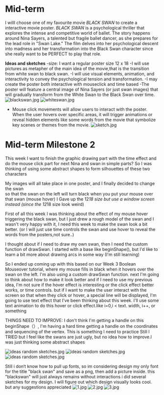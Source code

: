 
# Mid-term 
I willl choose one of my favourite movie *BLACK SWAN* to create
a interactive movie poster. *BLACK SWAN* is a psychological thriller that explores the intense and competitive world of ballet. The story happens around Nina Sayers, a talented but fragile ballet dancer, as she prepares for the lead role in "Swan Lake." The film delves into her psychological descent into madness and her transformation into the Black Swan character since she really want to be PERFECT to play that role.

**Ideas and sketches**
-size: I want a regular poster size 12 x 18
-I will use pictures as metapher of the main idea of the movie,that is the transition from white swan to black swan.
-I will use visual elements, animation, and interactivity to convey the psychological tension and transformation.
-I may create the poster both interactive with mouseclick and time based
-The poster will feature a central image of Nina Sayers (or just swan images) that will gradually transform from the White Swan to the Black Swan over time.
![blackswan.jpg](https://imgpile.com/images/Dk1bu2.jpg)
![whiteswan.jpg](https://imgpile.com/images/Dk1dJG.jpg)

- Mouse click movements will allow users to interact with the poster. When the user hovers over specific areas, it will trigger animations or reveal hidden elements like some words from the movie that symbolize key scenes or themes from the movie.
![sketch.jpg](https://imgpile.com/images/Dk1Mfg.jpg)


# Mid-term Milestone 2 
This week I want to finish the graphic drawing part with the time effect
and do the mouse click part for next
Nina and swan in simple parts?
So I was thinking of using some abstract shapes to form silhouettes of these two characters

My images will all take place in one poster, and I finally decided to change the swan  
so that the swan on the left will turn black when you put your mouse over that swan (mouse hover)
I Gave up the 12*18 size but use a window screen instead (since the 12*18 size look weird)

First of all this week I was thinking about the effect of my mouse hover triggering the black swan, but I just drew a rough model of the swan and I wasn't very happy with it, I need this week to make the swan look a bit better. (or I will just use time controls the swan and use hover to reveal the words from the posters,not sure..)

I thought about if I need to draw my own swan, then I need the custom function of drawSwan. I started with a base like beginShape(), but I'd like to learn a bit more about drawing arcs in some way (I'm still learning)

So I ended up coming up with this based on our Week 3 Boolean Mouseover tutorial, where my mouse fills in black when it hovers over the swan on the left. I'm also using a custom drawSwan function. next I'm going to think about how to make it look better and if I need to use my previous idea, I'm not sure if the hover effect is interesting or the click effect better works, or time controls. but if I want to make the user interact with the screen so that when they click or hover, a special line will be displayed, I'm going to use text effect that I've been thinking about this week. I'll use some text animation to do this hover or click effect.like i=0,i < text. width, i++, or something

THINGS NEED TO IMPROVE:
I don't think I'm getting a handle on this beginShape（）, I'm having a hard time getting a handle on the coordinates and sequencing of the vertex. This is something I need to practice
Still I TRIED but I feel like the swans are just ugly, but no idea how to improve.I was just thinking some abstract shapes

![ideas random sketches.jpg](https://imgpile.com/images/D6ceDh.jpg)
![ideas random sketches.jpg](https://imgpile.com/images/D6frP2.jpg)
![ideas random sketches.jpg](https://imgpile.com/images/D6fzOG.jpg)

Still i don‘t know how to pull up fonts, so im considering design my only font for the title "black swan" and save as a png, then add a picture inside.
this "blackswan" will just always remains without interactions
i did several sketches for my design. I will figure out which design visually looks cool. but any suggestions appreciated
![1.jpg](https://imgpile.com/images/DELfpg.jpg)
![2.jpg](https://imgpile.com/images/DELmbc.jpg)
![3.jpg](https://imgpile.com/images/DELrmN.jpg)